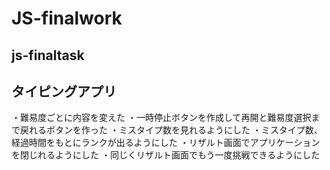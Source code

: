 # JS-finalwork
js-finaltask
---
タイピングアプリ
---
・難易度ごとに内容を変えた
・一時停止ボタンを作成して再開と難易度選択まで戻れるボタンを作った
・ミスタイプ数を見れるようにした
・ミスタイプ数、経過時間をもとにランクが出るようにした
・リザルト画面でアプリケーションを閉じれるようにした
・同じくリザルト画面でもう一度挑戦できるようにした
